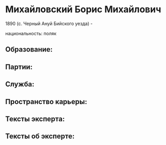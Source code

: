 # Михайловский Борис Михайлович
1890 (с. Черный Ануй Бийского уезда)  - 

национальность: поляк

## Образование:
## Партии:
## Служба:
## Пространство карьеры:
## Тексты эксперта:
## Тексты об эксперте:
